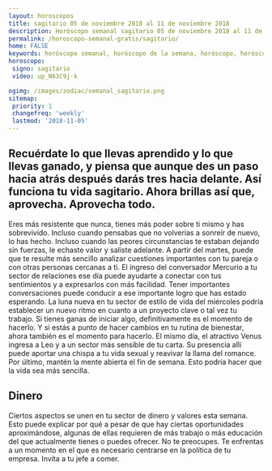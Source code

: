```yaml
---
layout: horoscopos
title: sagitario 05 de noviembre 2018 al 11 de noviembre 2018 
description: Horóscopo semanal sagitario 05 de noviembre 2018 al 11 de noviembre 2018. Recuérdate lo que llevas aprendido y lo que llevas ganado, y piensa que aunque des un paso hacia atrás después darás tres hacia delante. Así funciona tu vida sagitario. Ahora brillas así que, aprovecha. Aprovecha todo.
permalink: /horoscopo-semanal-gratis/sagitario/
home: FALSE
keywords: horóscopo semanal, horóscopo de la semana, horóscopo, horóscopo gratis,horóscopos, horóscopo esperanza gracia, horoscopos sagitario la semana, horóscopos gratis, Tarot, Astrologia, Zodíaco, sagitario, horoscopo gratis, semanal
horoscopo:
 signo: sagitario
 video: up_N63C9j-k

ogimg: /images/zodiac/semanal_sagitario.png
sitemap:
 priority: 1
 changefreq: 'weekly'
 lastmod: '2018-11-05'
---
```




## Recuérdate lo que llevas aprendido y lo que llevas ganado, y piensa que aunque des un paso hacia atrás después darás tres hacia delante. Así funciona tu vida sagitario. Ahora brillas así que, aprovecha. Aprovecha todo.

Eres más resistente que nunca, tienes más poder sobre ti mismo y has sobrevivido. Incluso cuando pensabas que no volverías a sonreír de nuevo, lo has hecho. Incluso cuando las peores circunstancias te estaban dejando sin fuerzas, le echaste valor y saliste adelante.
A partir del martes, puede que te resulte más sencillo analizar cuestiones importantes con tu pareja o con otras personas cercanas a ti. El ingreso del conversador Mercurio a tu sector de relaciones ese día puede ayudarte a conectar con tus sentimientos y a expresarlos con más facilidad. Tener importantes conversaciones puede conducir a ese importante logro que has estado esperando. 
La luna nueva en tu sector de estilo de vida del miércoles podría establecer un nuevo ritmo en cuanto a un proyecto clave o tal vez tu trabajo. Si tienes ganas de iniciar algo, definitivamente es el momento de hacerlo. Y si estás a punto de hacer cambios en tu rutina de bienestar, ahora también es el momento para hacerlo. El mismo día, el atractivo Venus ingresa a Leo y a un sector más sensible de tu carta. Su presencia allí puede aportar una chispa a tu vida sexual y reavivar la llama del romance. Por último, mantén la mente abierta el fin de semana. Esto podría hacer que la vida sea más sencilla.

## Dinero

Ciertos aspectos se unen en tu sector de dinero y valores esta semana. Esto puede explicar por qué a pesar de que hay ciertas oportunidades aproximándose, algunas de ellas requieren de más trabajo o más educación del que actualmente tienes o puedes ofrecer. No te preocupes. Te enfrentas a un momento en el que es necesario centrarse en la política de tu empresa. Invita a tu jefe a comer.